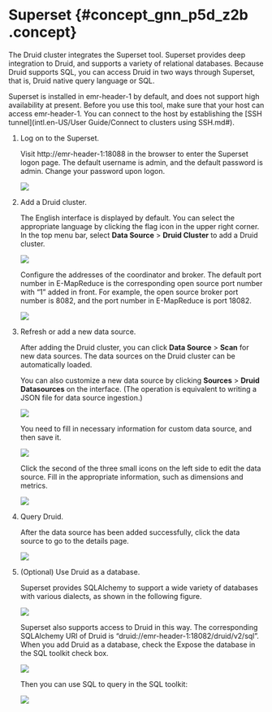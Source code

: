 # Superset {#concept_gnn_p5d_z2b .concept}

The Druid cluster integrates the Superset tool. Superset provides deep integration to Druid, and supports a variety of relational databases. Because Druid supports SQL, you can access Druid in two ways through Superset, that is, Druid native query language or SQL.

Superset is installed in emr-header-1 by default, and does not support high availability at present. Before you use this tool, make sure that your host can access emr-header-1. You can connect to the host by establishing the [SSH tunnel](intl.en-US/User Guide/Connect to clusters using SSH.md#).

1.  Log on to the Superset.

    Visit http://emr-header-1:18088 in the browser to enter the Superset logon page. The default username is admin, and the default password is admin. Change your password upon logon.

    ![](http://static-aliyun-doc.oss-cn-hangzhou.aliyuncs.com/assets/img/17910/154200957110869_en-US.png)

2.  Add a Druid cluster.

    The English interface is displayed by default. You can select the appropriate language by clicking the flag icon in the upper right corner. In the top menu bar, select **Data Source** \> **Druid Cluster** to add a Druid cluster.

    ![](http://static-aliyun-doc.oss-cn-hangzhou.aliyuncs.com/assets/img/17910/154200957210870_en-US.png)

    Configure the addresses of the coordinator and broker. The default port number in E-MapReduce is the corresponding open source port number with “1” added in front. For example, the open source broker port number is 8082, and the port number in E-MapReduce is port 18082.

    ![](http://static-aliyun-doc.oss-cn-hangzhou.aliyuncs.com/assets/img/17910/154200957210871_en-US.png)

3.  Refresh or add a new data source.

    After adding the Druid cluster, you can click **Data Source** \> **Scan** for new data sources. The data sources on the Druid cluster can be automatically loaded.

    You can also customize a new data source by clicking **Sources** \> **Druid Datasources** on the interface. \(The operation is equivalent to writing a JSON file for data source ingestion.\)

    ![](http://static-aliyun-doc.oss-cn-hangzhou.aliyuncs.com/assets/img/17910/154200957210872_en-US.png)

    You need to fill in necessary information for custom data source, and then save it.

    ![](http://static-aliyun-doc.oss-cn-hangzhou.aliyuncs.com/assets/img/17910/154200957210873_en-US.png)

    Click the second of the three small icons on the left side to edit the data source. Fill in the appropriate information, such as dimensions and metrics.

    ![](http://static-aliyun-doc.oss-cn-hangzhou.aliyuncs.com/assets/img/17910/154200957210874_en-US.png)

4.  Query Druid.

    After the data source has been added successfully, click the data source to go to the details page.

    ![](http://static-aliyun-doc.oss-cn-hangzhou.aliyuncs.com/assets/img/17910/154200957210875_en-US.png)

5.  \(Optional\) Use Druid as a database.

    Superset provides SQLAlchemy to support a wide variety of databases with various dialects, as shown in the following figure.

    ![](http://static-aliyun-doc.oss-cn-hangzhou.aliyuncs.com/assets/img/17910/154200957210876_en-US.png)

    Superset also supports access to Druid in this way. The corresponding SQLAlchemy URI of Druid is “druid://emr-header-1:18082/druid/v2/sql”. When you add Druid as a database, check the Expose the database in the SQL toolkit check box.

    ![](http://static-aliyun-doc.oss-cn-hangzhou.aliyuncs.com/assets/img/17910/154200957210877_en-US.png)

    Then you can use SQL to query in the SQL toolkit:

    ![](http://static-aliyun-doc.oss-cn-hangzhou.aliyuncs.com/assets/img/17910/154200957210878_en-US.png)


